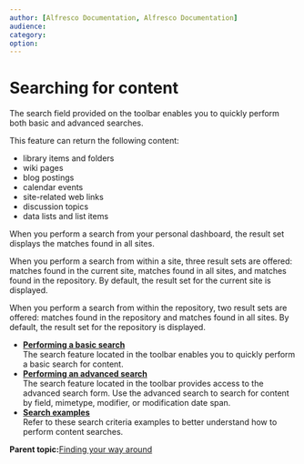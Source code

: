```yaml
---
author: [Alfresco Documentation, Alfresco Documentation]
audience: 
category: 
option: 
---
```


# Searching for content

The search field provided on the toolbar enables you to quickly perform both basic and advanced searches.

This feature can return the following content:

-   library items and folders
-   wiki pages
-   blog postings
-   calendar events
-   site-related web links
-   discussion topics
-   data lists and list items

When you perform a search from your personal dashboard, the result set displays the matches found in all sites.

When you perform a search from within a site, three result sets are offered: matches found in the current site, matches found in all sites, and matches found in the repository. By default, the result set for the current site is displayed.

When you perform a search from within the repository, two result sets are offered: matches found in the repository and matches found in all sites. By default, the result set for the repository is displayed.

-   **[Performing a basic search](../tasks/search.md)**  
The search feature located in the toolbar enables you to quickly perform a basic search for content.
-   **[Performing an advanced search](../tasks/search-advanced.md)**  
The search feature located in the toolbar provides access to the advanced search form. Use the advanced search to search for content by field, mimetype, modifier, or modification date span.
-   **[Search examples](../concepts/search-examples.md)**  
Refer to these search criteria examples to better understand how to perform content searches.

**Parent topic:**[Finding your way around](../concepts/ui-description.md)

